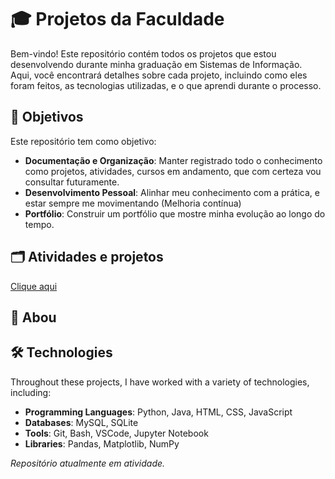 # 🎓 Projetos da Faculdade

Bem-vindo! Este repositório contém todos os projetos que estou desenvolvendo durante minha graduação em Sistemas de Informação. Aqui, você encontrará detalhes sobre cada projeto, incluindo como eles foram feitos, as tecnologias utilizadas, e o que aprendi durante o processo.

## 📌 Objetivos

Este repositório tem como objetivo:

- **Documentação e Organização**: Manter registrado todo o conhecimento como projetos, atividades, cursos em andamento, que com certeza vou consultar futuramente.
- **Desenvolvimento Pessoal**: Alinhar meu conhecimento com a prática, e estar sempre me movimentando (Melhoria contínua) 
- **Portfólio**: Construir um portfólio que mostre minha evolução ao longo do tempo.



## 🗂️ Atividades e projetos
[Clique aqui]()


## 📖 Abou

## 🛠️ Technologies

Throughout these projects, I have worked with a variety of technologies, including:

- **Programming Languages**: Python, Java, HTML, CSS, JavaScript
- **Databases**: MySQL, SQLite
- **Tools**: Git, Bash, VSCode, Jupyter Notebook
- **Libraries**: Pandas, Matplotlib, NumPy


*Repositório atualmente em atividade.*
